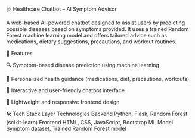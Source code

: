 🩺 Healthcare Chatbot – AI Symptom Advisor

A web-based AI-powered chatbot designed to assist users by predicting possible diseases based on symptoms provided. It uses a trained Random Forest machine learning model and offers tailored advice such as medications, dietary suggestions, precautions, and workout routines.


🚀 Features

🔍 Symptom-based disease prediction using machine learning

💊 Personalized health guidance (medications, diet, precautions, workouts)

💬 Interactive and user-friendly chatbot interface

📱 Lightweight and responsive frontend design

🛠️ Tech Stack
Layer	Technologies
Backend	Python, Flask, Random Forest (scikit-learn)
Frontend	HTML, CSS, JavaScript, Bootstrap
ML Model	Symptom dataset, Trained Random Forest model
